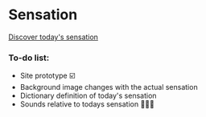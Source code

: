 # Sensation

[Discover today's sensation](http://nmssilva.github.io/sensation)

### To-do list:
- Site prototype ☑️
- Background image changes with the actual sensation
- Dictionary definition of today's sensation
- Sounds relative to todays sensation 🤔🤔🤔
